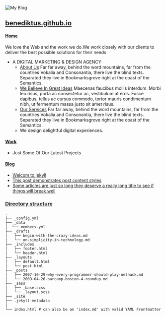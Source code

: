 ![My Blog](http://benediktus15.github.io/img/logo.png)

## <a name="week1"></a>[benediktus.github.io](http://benediktus15.github.io)

#### <a name="day11"></a>[Home](http://benediktus15.github.io)
We love the Web and the work we do.We work closely with our clients to deliver the best possible solutions for their needs

- A DIGITAL MARKETING & DESIGN AGENCY
	- [About Us](http://benediktus15.github.io)
Far far away, behind the word mountains, far from the countries Vokalia and Consonantia, there live the blind texts. Separated they live in Bookmarksgrove right at the coast of the Semantics.
	- [We Believe In Great Ideas](http://benediktus15.github.io)
Maecenas faucibus mollis interdum. Morbi leo risus, porta ac consectetur ac, vestibulum at eros. Fusce dapibus, tellus ac cursus commodo, tortor mauris condimentum nibh, ut fermentum massa justo sit amet risus.
	- [Our Services](http://benediktus15.github.io)
Far far away, behind the word mountains, far from the countries Vokalia and Consonantia, there live the blind texts. Separated they live in Bookmarksgrove right at the coast of the Semantics.
	- We design delightful digital experiences.
  
#### <a name="day12"></a>[Work](http://benediktus15.github.io/work/)
- Just Some Of Our Latest Projects
  
#### <a name="day13"></a>[Blog](http://benediktus15.github.io/blog/)
- [Welcom to jekyll](http://benediktus15.github.io/jekyll/update/2017/07/08/welcome-to-jekyll.html)
- [This post demonstrates post content styles](http://benediktus15.github.io/05/20/this-post-demonstrates-post-content-styles.html)
- [Some articles are just so long they deserve a really long title to see if things will break well](http://benediktus15.github.io/2015/05/20/super-long-article.html)


 ### [Directory structure](https://jekyllrb.com/docs/structure/)

```
.
├── _config.yml
├── _data
|  └── members.yml
├── _drafts
|   ├── begin-with-the-crazy-ideas.md
|   └── on-simplicity-in-technology.md
├── _includes
|   ├── footer.html
|   └── header.html
├── _layouts
|   ├── default.html
|   └── post.html
├── _posts
|   ├── 2007-10-29-why-every-programmer-should-play-nethack.md
|   └── 2009-04-26-barcamp-boston-4-roundup.md
├── _sass
|   ├── _base.scss
|   └── _layout.scss
├── _site
├── .jekyll-metadata
|
└── index.html # can also be an 'index.md' with valid YAML Frontmatter
```


